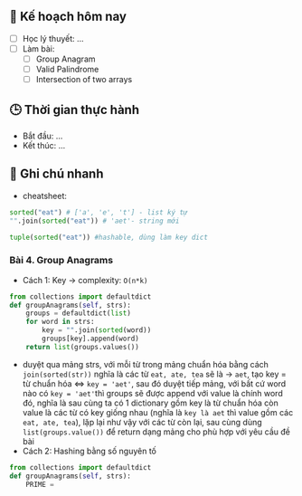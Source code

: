

## 🎯 Kế hoạch hôm nay
- [ ] Học lý thuyết: ...
- [ ] Làm bài:
  - [ ] Group Anagram
  - [ ] Valid Palindrome
  - [ ] Intersection of two arrays

## 🕒 Thời gian thực hành
- Bắt đầu: ...
- Kết thúc: ...

## 🧠 Ghi chú nhanh
- cheatsheet:
```python
sorted("eat") # ['a', 'e', 't'] - list ký tự
"".join(sorted("eat")) # 'aet'- string mới

tuple(sorted("eat")) #hashable, dùng làm key dict
```
### Bài 4. Group Anagrams
- Cách 1: Key -> complexity: `O(n*k)`
```python
from collections import defaultdict
def groupAnagrams(self, strs):
	groups = defaultdict(list)
	for word in strs:
		key = "".join(sorted(word))
		groups[key].append(word)
	return list(groups.values())
```
- duyệt qua mảng strs, với mỗi từ trong mảng chuẩn hóa bằng cách `join(sorted(str))` nghĩa là các từ `eat, ate, tea` sẽ là -> `aet`, tạo key = từ chuẩn hóa <=> `key = 'aet'`, sau đó duyệt tiếp mảng, với bất cứ word nào có `key = 'aet'`thì groups sẽ được append với value là chính word đó, nghĩa là sau cùng ta có 1 dictionary gồm key là từ chuẩn hóa còn value là các từ có key giống nhau (nghĩa là `key là aet` thì value gồm các `eat, ate, tea`), lặp lại như vậy với các từ còn lại, sau cùng dùng `list(groups.value())` để return dạng mảng cho phù hợp với yêu cầu đề bài
- Cách 2: Hashing bằng số nguyên tố 
```python
from collections import defaultdict
def groupAnagrams(self, strs):
	PRIME = 
```